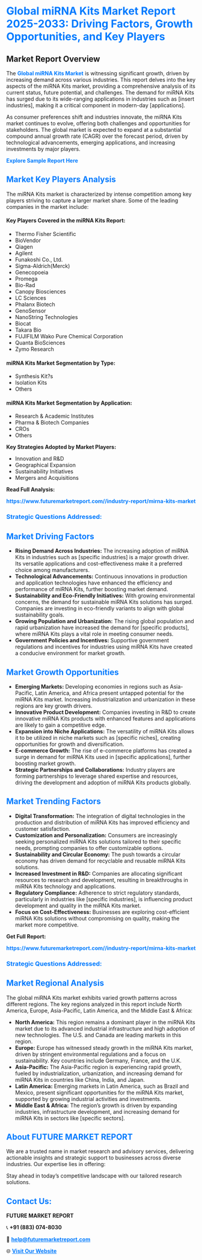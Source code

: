 <h1 style="color: #007BFF;">Global miRNA Kits Market Report 2025-2033: Driving Factors, Growth Opportunities, and Key Players</h1>

<section id="overview">
<h2>Market Report Overview</h2>
<p>The <a href="https://www.futuremarketreport.com//industry-report/mirna-kits-market" style="color: #007BFF; text-decoration: none;"><strong>Global miRNA Kits Market</strong></a> is witnessing significant growth, driven by increasing demand across various industries. This report delves into the key aspects of the miRNA Kits market, providing a comprehensive analysis of its current status, future potential, and challenges. The demand for miRNA Kits has surged due to its wide-ranging applications in industries such as [insert industries], making it a critical component in modern-day [applications].</p>
<p>As consumer preferences shift and industries innovate, the miRNA Kits market continues to evolve, offering both challenges and opportunities for stakeholders. The global market is expected to expand at a substantial compound annual growth rate (CAGR) over the forecast period, driven by technological advancements, emerging applications, and increasing investments by major players.</p>
</section>

<section id="overview">
<p><a href="https://www.futuremarketreport.com//request-sample/reportId=64504" style="color: #007BFF; text-decoration: none;"><strong>Explore Sample Report Here</strong></a></p>
</section>

<section id="key-players">
<h2 style="color: #007BFF;">Market Key Players Analysis</h2>
<p>The miRNA Kits market is characterized by intense competition among key players striving to capture a larger market share. Some of the leading companies in the market include:</p>
<h4>Key Players Covered in the miRNA Kits Report:</h4>
<ul><li>Thermo Fisher Scientific</li><li>BioVendor</li><li>Qiagen</li><li>Agilent</li><li>Funakoshi Co., Ltd.</li><li>Sigma-Aldrich(Merck)</li><li>Genecopoeia</li><li>Promega</li><li>Bio-Rad</li><li>Canopy Biosciences</li><li>LC Sciences</li><li>Phalanx Biotech</li><li>GenoSensor</li><li>NanoString Technologies</li><li>Biocat</li><li>Takara Bio</li><li>FUJIFILM Wako Pure Chemical Corporation</li><li>Quanta BioSciences</li><li>Zymo Research</li></ul>
<h4>miRNA Kits Market Segmentation by Type:</h4>
<ul><li>Synthesis Kit?s</li><li>Isolation Kits</li><li>Others</li></ul>

<h4>miRNA Kits Market Segmentation by Application:</h4>
<ul><li>Research &amp; Academic Institutes</li><li>Pharma &amp; Biotech Companies</li><li>CROs</li><li>Others</li></ul>
<p><strong>Key Strategies Adopted by Market Players:</strong></p>
<ul>
<li>Innovation and R&D</li>
<li>Geographical Expansion</li>
<li>Sustainability Initiatives</li>
<li>Mergers and Acquisitions</li>
</ul>
</section>

<section>
<p><strong>Read Full Analysis: </strong></p><a href="https://www.futuremarketreport.com//industry-report/mirna-kits-market" style="color: #007BFF; text-decoration: none;"><strong>https://www.futuremarketreport.com//industry-report/mirna-kits-market</strong></a>
<h3 style="color: #007BFF;">Strategic Questions Addressed:</h3>
</section>

<section id="driving-factors">
<h2 style="color: #007BFF;">Market Driving Factors</h2>
<ul>
<li><strong>Rising Demand Across Industries:</strong> The increasing adoption of miRNA Kits in industries such as [specific industries] is a major growth driver. Its versatile applications and cost-effectiveness make it a preferred choice among manufacturers.</li>
<li><strong>Technological Advancements:</strong> Continuous innovations in production and application technologies have enhanced the efficiency and performance of miRNA Kits, further boosting market demand.</li>
<li><strong>Sustainability and Eco-Friendly Initiatives:</strong> With growing environmental concerns, the demand for sustainable miRNA Kits solutions has surged. Companies are investing in eco-friendly variants to align with global sustainability goals.</li>
<li><strong>Growing Population and Urbanization:</strong> The rising global population and rapid urbanization have increased the demand for [specific products], where miRNA Kits plays a vital role in meeting consumer needs.</li>
<li><strong>Government Policies and Incentives:</strong> Supportive government regulations and incentives for industries using miRNA Kits have created a conducive environment for market growth.</li>
</ul>
</section>

<section id="growth-opportunities">
<h2 style="color: #007BFF;">Market Growth Opportunities</h2>
<ul>
<li><strong>Emerging Markets:</strong> Developing economies in regions such as Asia-Pacific, Latin America, and Africa present untapped potential for the miRNA Kits market. Increasing industrialization and urbanization in these regions are key growth drivers.</li>
<li><strong>Innovative Product Development:</strong> Companies investing in R&D to create innovative miRNA Kits products with enhanced features and applications are likely to gain a competitive edge.</li>
<li><strong>Expansion into Niche Applications:</strong> The versatility of miRNA Kits allows it to be utilized in niche markets such as [specific niches], creating opportunities for growth and diversification.</li>
<li><strong>E-commerce Growth:</strong> The rise of e-commerce platforms has created a surge in demand for miRNA Kits used in [specific applications], further boosting market growth.</li>
<li><strong>Strategic Partnerships and Collaborations:</strong> Industry players are forming partnerships to leverage shared expertise and resources, driving the development and adoption of miRNA Kits products globally.</li>
</ul>
</section>

<section id="trending-factors">
<h2 style="color: #007BFF;">Market Trending Factors</h2>
<ul>
<li><strong>Digital Transformation:</strong> The integration of digital technologies in the production and distribution of miRNA Kits has improved efficiency and customer satisfaction.</li>
<li><strong>Customization and Personalization:</strong> Consumers are increasingly seeking personalized miRNA Kits solutions tailored to their specific needs, prompting companies to offer customizable options.</li>
<li><strong>Sustainability and Circular Economy:</strong> The push towards a circular economy has driven demand for recyclable and reusable miRNA Kits solutions.</li>
<li><strong>Increased Investment in R&D:</strong> Companies are allocating significant resources to research and development, resulting in breakthroughs in miRNA Kits technology and applications.</li>
<li><strong>Regulatory Compliance:</strong> Adherence to strict regulatory standards, particularly in industries like [specific industries], is influencing product development and quality in the miRNA Kits market.</li>
<li><strong>Focus on Cost-Effectiveness:</strong> Businesses are exploring cost-efficient miRNA Kits solutions without compromising on quality, making the market more competitive.</li>
</ul>
</section>

<section>
<p><strong>Get Full Report: </strong></p><a href="https://www.futuremarketreport.com//industry-report/mirna-kits-market" style="color: #007BFF; text-decoration: none;"><strong>https://www.futuremarketreport.com//industry-report/mirna-kits-market</strong></a>
<h3 style="color: #007BFF;">Strategic Questions Addressed:</h3>
</section>


<section id="regional-analysis">
<h2 style="color: #007BFF;">Market Regional Analysis</h2>
<p>The global miRNA Kits market exhibits varied growth patterns across different regions. The key regions analyzed in this report include North America, Europe, Asia-Pacific, Latin America, and the Middle East & Africa:</p>
<ul>
<li><strong>North America:</strong> This region remains a dominant player in the miRNA Kits market due to its advanced industrial infrastructure and high adoption of new technologies. The U.S. and Canada are leading markets in this region.</li>
<li><strong>Europe:</strong> Europe has witnessed steady growth in the miRNA Kits market, driven by stringent environmental regulations and a focus on sustainability. Key countries include Germany, France, and the U.K.</li>
<li><strong>Asia-Pacific:</strong> The Asia-Pacific region is experiencing rapid growth, fueled by industrialization, urbanization, and increasing demand for miRNA Kits in countries like China, India, and Japan.</li>
<li><strong>Latin America:</strong> Emerging markets in Latin America, such as Brazil and Mexico, present significant opportunities for the miRNA Kits market, supported by growing industrial activities and investments.</li>
<li><strong>Middle East & Africa:</strong> The region’s growth is driven by expanding industries, infrastructure development, and increasing demand for miRNA Kits in sectors like [specific sectors].</li>
</ul>
</section>

<footer>
<h2 style="color: #007BFF;">About FUTURE MARKET REPORT</h2>
<p>We are a trusted name in market research and advisory services, delivering actionable insights and strategic support to businesses across diverse industries. Our expertise lies in offering:</p>

<p>Stay ahead in today’s competitive landscape with our tailored research solutions.</p>

<h2 style="color: #007BFF;">Contact Us:</h2>
<p><strong>FUTURE MARKET REPORT</strong></p>
<p>📞 <strong>+91 (883) 074-8030</strong></p>
<p>📧 <strong><a href="mailto:help@futuremarketreport.com" style="color: #007BFF;">help@futuremarketreport.com</a></strong></p>
<p>🌐 <strong><a href="https://www.futuremarketreport.com/" style="color: #007BFF;">Visit Our Website</a></strong></p>
</footer>